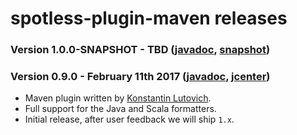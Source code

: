 # spotless-plugin-maven releases

### Version 1.0.0-SNAPSHOT - TBD ([javadoc](https://diffplug.github.io/spotless/javadoc/spotless-plugin-maven/snapshot/), [snapshot](https://oss.sonatype.org/content/repositories/snapshots/com/diffplug/spotless/spotless-plugin-maven/))

### Version 0.9.0 - February 11th 2017 ([javadoc](https://diffplug.github.io/spotless/javadoc/spotless-plugin-maven/0.9.0/), [jcenter](https://bintray.com/diffplug/opensource/spotless-maven-plugin/0.9.0))

* Maven plugin written by [Konstantin Lutovich](https://github.com/lutovich).
* Full support for the Java and Scala formatters.
* Initial release, after user feedback we will ship `1.x`.
